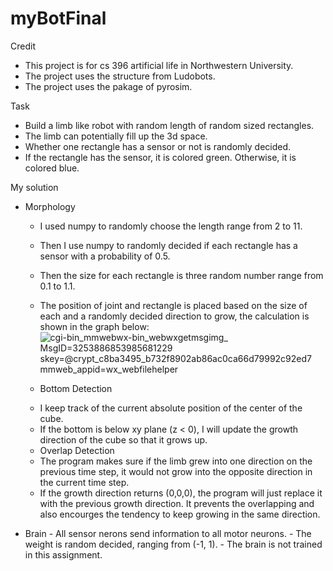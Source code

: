 # myBotFinal
 
 Credit
  * This project is for cs 396 artificial life in Northwestern University.
  * The project uses the structure from Ludobots.
  * The project uses the pakage of pyrosim.
 
 Task
  * Build a limb like robot with random length of random sized rectangles.
  * The limb can potentially fill up the 3d space.
  * Whether one rectangle has a sensor or not is randomly decided.
  * If the rectangle has the sensor, it is colored green. Otherwise, it is colored blue.
  
 My solution
  - Morphology
    * I used numpy to randomly choose the length range from 2 to 11.
    * Then I use numpy to randomly decided if each rectangle has a sensor with a probability of 0.5.
    * Then the size for each rectangle is three random number range from 0.1 to 1.1.
    * The position of joint and rectangle is placed based on the size of each and a randomly decided direction to grow, the calculation is shown in the graph below:
  ![_cgi-bin_mmwebwx-bin_webwxgetmsgimg__ MsgID=3253886853985681229 skey=@crypt_c8ba3495_b732f8902ab86ac0ca66d79992c92ed7 mmweb_appid=wx_webfilehelper](https://user-images.githubusercontent.com/88709397/220211758-caac9447-3132-414c-a182-856cbb1da80a.jpg)

    * Bottom Detection
     - I keep track of the current absolute position of the center of the cube.
     - If the bottom is below xy plane (z < 0), I will update the growth direction of the cube so that it grows up.
   
    * Overlap Detection
     - The program makes sure if the limb grew into one direction on the previous time step, it would not grow into the opposite direction in the current time step.
     - If the growth direction returns (0,0,0), the program will just replace it with the previous growth direction. It prevents the overlapping and also encourges the tendency to keep growing in the same direction.
   
   
   - Brain
    - All sensor nerons send information to all motor neurons.
    - The weight is random decided, ranging from (-1, 1).
    - The brain is not trained in this assignment.
  
